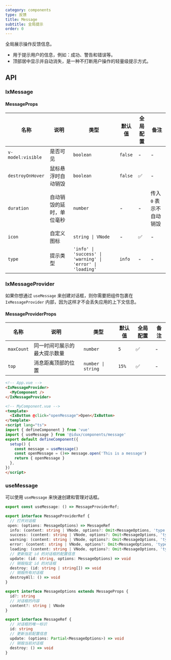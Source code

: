 ```yaml
---
category: components
type: 反馈
title: Message
subtitle: 全局提示
order: 0
---
```


全局展示操作反馈信息。

- 用于提示用户的信息，例如：成功、警告和错误等。
- 顶部居中显示并自动消失，是一种不打断用户操作的轻量级提示方式。

## API

### IxMessage

#### MessageProps

| 名称 | 说明 | 类型  | 默认值 | 全局配置 | 备注 |
| --- | --- | --- | --- | --- | --- |
| `v-model:visible` | 是否可见 | `boolean` | `false` | - | - |
| `destroyOnHover` | 鼠标悬浮时自动销毁 | `boolean` | `false` | ✅ | - |
| `duration` | 自动销毁的延时，单位毫秒 | `number` | - | - | 传入 `0` 表示不自动销毁 |
| `icon` | 自定义图标 | `string \| VNode` | - | ✅ | - |
| `type` | 提示类型 | `'info' \| 'success' \| 'warning' \| 'error' \| 'loading'`  | `info` | - | - |

### IxMessageProvider

如果你想通过 `useMessage` 来创建对话框，则你需要把组件包裹在 `IxMessageProvider` 内部，因为这样才不会丢失应用的上下文信息。

#### MessageProviderProps

| 名称 | 说明 | 类型  | 默认值 | 全局配置 | 备注 |
| --- | --- | --- | --- | --- | --- |
| `maxCount` | 同一时间可展示的最大提示数量 | `number` | `5` | ✅ | - |
| `top` | 消息距离顶部的位置 | `number \| string` | `15%` | ✅ | - |

```html
<!-- App.vue -->
<IxMessageProvider>
  <MyComponent />
</IxMessageProvider>

<!-- MyComponent.vue -->
<template>
  <IxButton @click="openMessage">Open</IxButton>
</template>
<script lang="ts">
import { defineComponent } from 'vue'
import { useMessage } from '@idux/components/message'
export default defineComponent({
  setup() {
    const message = useMessage()
    const openMessage = ()=> message.open('This is a message')
    return { openMessage }
  },
})
</script>
```

### useMessage

可以使用 `useMessage` 来快速创建和管理对话框。

```ts
export const useMessage: () => MessageProviderRef;

export interface MessageProviderRef {
  // 打开对话框
 open: (options: MessageOptions) => MessageRef
  info: (content: string | VNode, options?: Omit<MessageOptions, 'type' | 'content'>) => MessageRef
  success: (content: string | VNode, options?: Omit<MessageOptions, 'type' | 'content'>) => MessageRef
  warning: (content: string | VNode, options?: Omit<MessageOptions, 'type' | 'content'>) => MessageRef
  error: (content: string | VNode, options?: Omit<MessageOptions, 'type' | 'content'>) => MessageRef
  loading: (content: string | VNode, options?: Omit<MessageOptions, 'type' | 'content'>) => MessageRef
  // 更新指定 id 的对话框的配置信息
  update: (id: string, options: MessageOptions) => void
  // 销毁指定 id 的对话框
  destroy: (id: string | string[]) => void
  // 销毁所有对话框
  destroyAll: () => void
}

export interface MessageOptions extends MessageProps {
  id?: string
  // 对话框的内容
  content?: string | VNode
}

export interface MessageRef {
  // 对话框的唯一标识
  id: string
  // 更新当前配置信息
  update: (options: Partial<MessageOptions>) => void
  // 销毁当前对话框
  destroy: () => void
}
```
